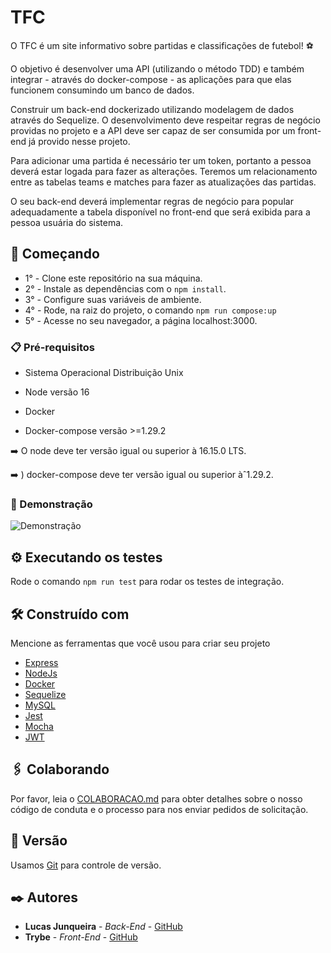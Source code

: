 # TFC

O TFC é um site informativo sobre partidas e classificações de futebol! :soccer:

O objetivo é desenvolver uma API (utilizando o método TDD) e também integrar - através do docker-compose - as aplicações para que elas funcionem consumindo um banco de dados.

Construir um back-end dockerizado utilizando modelagem de dados através do Sequelize. O desenvolvimento deve respeitar regras de negócio providas no projeto e a API deve ser capaz de ser consumida por um front-end já provido nesse projeto.

Para adicionar uma partida é necessário ter um token, portanto a pessoa deverá estar logada para fazer as alterações. Teremos um relacionamento entre as tabelas teams e matches para fazer as atualizações das partidas.

O seu back-end deverá implementar regras de negócio para popular adequadamente a tabela disponível no front-end que será exibida para a pessoa usuária do sistema.

## 🚀 Começando

* 1° - Clone este repositório na sua máquina.
* 2° - Instale as dependências com o ```npm install```.
* 3° - Configure suas variáveis de ambiente.
* 4° - Rode, na raiz do projeto, o comando ```npm run compose:up```
* 5° - Acesse no seu navegador, a página localhost:3000.

### 📋 Pré-requisitos

* Sistema Operacional Distribuição Unix

* Node versão 16

* Docker

* Docker-compose versão >=1.29.2

:arrow_right: O node deve ter versão igual ou superior à 16.15.0 LTS.

:arrow_right: ) docker-compose deve ter versão igual ou superior àˆ1.29.2.

### 🔧 Demonstração

![Demonstração]()

## ⚙️ Executando os testes

Rode o comando ```npm run test``` para rodar os testes de integração.


## 🛠️ Construído com

Mencione as ferramentas que você usou para criar seu projeto

* [Express](https://expressjs.com/pt-br/)
* [NodeJs](https://nodejs.org/en/)
* [Docker](https://www.docker.com/)
* [Sequelize](https://sequelize.org/)
* [MySQL](https://www.mysql.com/)
* [Jest](https://jestjs.io/pt-BR/)
* [Mocha](https://mochajs.org/)
* [JWT](https://www.npmjs.com/package/jsonwebtoken)

## 🖇️ Colaborando

Por favor, leia o [COLABORACAO.md](https://gist.github.com/usuario/linkParaInfoSobreContribuicoes) para obter detalhes sobre o nosso código de conduta e o processo para nos enviar pedidos de solicitação.

## 📌 Versão

Usamos [Git](https://git-scm.com/) para controle de versão.
## ✒️ Autores

* **Lucas Junqueira** - *Back-End* - [GitHub](https://github.com/lucaadev)
* **Trybe** - *Front-End* - [GitHub](https://github.com/tryber)
